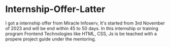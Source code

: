 # Internship-Offer-Latter
I got a internship offer from Miracle Infoserv, It's started from 3rd November of 2023 and will be end within 45 to 50 days.
In this internship or training program Frontend Technologies like HTML, CSS, Js is be teached with a propere project guide under the mentoring.

